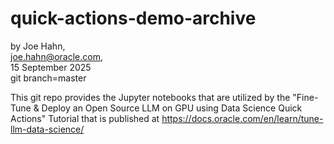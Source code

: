 # quick-actions-demo-archive

by Joe Hahn,<br />
joe.hahn@oracle.com,<br />
15 September 2025<br />
git branch=master

This git repo provides the Jupyter notebooks that are utilized by the
"Fine-Tune & Deploy an Open Source LLM on GPU using Data Science Quick Actions" Tutorial 
that is published at
https://docs.oracle.com/en/learn/tune-llm-data-science/
